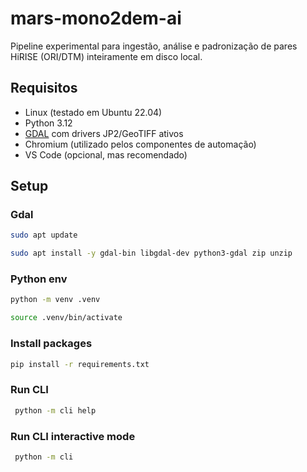 # mars-mono2dem-ai

Pipeline experimental para ingestão, análise e padronização de pares HiRISE (ORI/DTM) inteiramente em disco local.

## Requisitos

- Linux (testado em Ubuntu 22.04)
- Python 3.12
- [GDAL](https://gdal.org/) com drivers JP2/GeoTIFF ativos
- Chromium (utilizado pelos componentes de automação)
- VS Code (opcional, mas recomendado)

## Setup

### Gdal

```bash
sudo apt update
```

```bash
sudo apt install -y gdal-bin libgdal-dev python3-gdal zip unzip
```

### Python env

```bash
python -m venv .venv
```

```bash
source .venv/bin/activate
```

### Install packages

```bash
pip install -r requirements.txt
```

### Run CLI

```bash
 python -m cli help
```

### Run CLI interactive mode
```bash
 python -m cli
```

